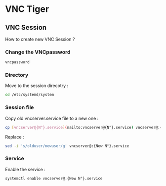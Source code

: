 # VNC Tiger

## VNC Session

How to create new VNC Session ?

### Change the VNCpassword

```bash
vncpassword
```

### Directory

Move to the session direcotry :

```bash
cd /etc/systemd/system
```

### Session file

Copy old vncserver.service file to a new one :
```bash
cp [vncserver@{N°}.service](mailto:vncserver@{N°}.service) vncserver@:{New N°}.service
```

Replace :
```bash
sed -i 's/olduser/newuser/g' vncserver@:{New N°}.service
```

### Service

Enable the service :
```bash
systemctl enable vncserver@:{New N°}.service
```

